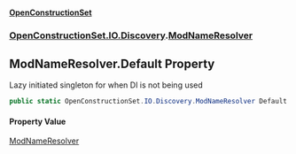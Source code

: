 #### [OpenConstructionSet](index.md 'index')
### [OpenConstructionSet.IO.Discovery](index.md#OpenConstructionSet_IO_Discovery 'OpenConstructionSet.IO.Discovery').[ModNameResolver](xvEgYqo1OTNhvugSHWg4lg.md 'OpenConstructionSet.IO.Discovery.ModNameResolver')
## ModNameResolver.Default Property
Lazy initiated singleton for when DI is not being used  
```csharp
public static OpenConstructionSet.IO.Discovery.ModNameResolver Default { get; }
```
#### Property Value
[ModNameResolver](xvEgYqo1OTNhvugSHWg4lg.md 'OpenConstructionSet.IO.Discovery.ModNameResolver')
